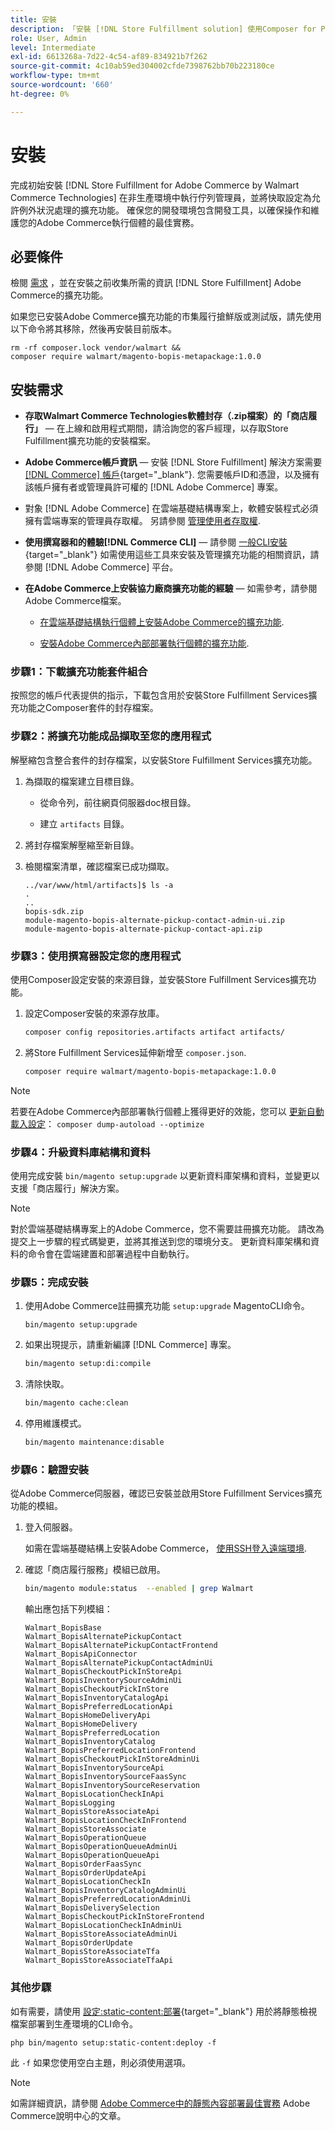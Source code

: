 ```yaml
---
title: 安裝
description: 「安裝 [!DNL Store Fulfillment solution] 使用Composer for PHP的Adobe Commerce店面。」
role: User, Admin
level: Intermediate
exl-id: 6613268a-7d22-4c54-af89-834921b7f262
source-git-commit: 4c10ab59ed304002cfde7398762bb70b223180ce
workflow-type: tm+mt
source-wordcount: '660'
ht-degree: 0%

---
```



# 安裝

完成初始安裝 [!DNL Store Fulfillment for Adobe Commerce by Walmart Commerce Technologies] 在非生產環境中執行佇列管理員，並將快取設定為允許例外狀況處理的擴充功能。 確保您的開發環境包含開發工具，以確保操作和維護您的Adobe Commerce執行個體的最佳實務。

## 必要條件

檢閱 [需求](solution-requirements.md) ，並在安裝之前收集所需的資訊 [!DNL Store Fulfillment] Adobe Commerce的擴充功能。

如果您已安裝Adobe Commerce擴充功能的市集履行搶鮮版或測試版，請先使用以下命令將其移除，然後再安裝目前版本。

```terminal
rm -rf composer.lock vendor/walmart &&
composer require walmart/magento-bopis-metapackage:1.0.0
```

## 安裝需求

- **存取Walmart Commerce Technologies軟體封存（.zip檔案）的「商店履行」** — 在上線和啟用程式期間，請洽詢您的客戶經理，以存取Store Fulfillment擴充功能的安裝檔案。

- **Adobe Commerce帳戶資訊** — 安裝 [!DNL Store Fulfillment] 解決方案需要 [[!DNL Commerce] 帳戶](https://docs.magento.com/user-guide/magento/magento-account.html){target="_blank"}. 您需要帳戶ID和憑證，以及擁有該帳戶擁有者或管理員許可權的 [!DNL Adobe Commerce] 專案。

- 對象 [!DNL Adobe Commerce] 在雲端基礎結構專案上，軟體安裝程式必須擁有雲端專案的管理員存取權。 另請參閱 [管理使用者存取權](https://devdocs.magento.com/cloud/project/user-admin.html).

- **使用撰寫器和的體驗[!DNL Commerce CLI]** — 請參閱 [一般CLI安裝](https://devdocs.magento.com/extensions/install/){target="_blank"} 如需使用這些工具來安裝及管理擴充功能的相關資訊，請參閱 [!DNL Adobe Commerce] 平台。

- **在Adobe Commerce上安裝協力廠商擴充功能的經驗** — 如需參考，請參閱Adobe Commerce檔案。

   - [在雲端基礎結構執行個體上安裝Adobe Commerce的擴充功能](https://devdocs.magento.com/cloud/howtos/install-components.html#install-an-extension).

   - [安裝Adobe Commerce內部部署執行個體的擴充功能](https://devdocs.magento.com/extensions/install/).

### 步驟1：下載擴充功能套件組合

按照您的帳戶代表提供的指示，下載包含用於安裝Store Fulfillment Services擴充功能之Composer套件的封存檔案。

### 步驟2：將擴充功能成品擷取至您的應用程式

解壓縮包含整合套件的封存檔案，以安裝Store Fulfillment Services擴充功能。

1. 為擷取的檔案建立目標目錄。

   - 從命令列，前往網頁伺服器doc根目錄。

   - 建立 `artifacts` 目錄。

1. 將封存檔案解壓縮至新目錄。

1. 檢閱檔案清單，確認檔案已成功擷取。

   ```
   ../var/www/html/artifacts]$ ls -a
   .
   ..
   bopis-sdk.zip
   module-magento-bopis-alternate-pickup-contact-admin-ui.zip
   module-magento-bopis-alternate-pickup-contact-api.zip
   ```

### 步驟3：使用撰寫器設定您的應用程式

使用Composer設定安裝的來源目錄，並安裝Store Fulfillment Services擴充功能。

1. 設定Composer安裝的來源存放庫。

   ```bash
   composer config repositories.artifacts artifact artifacts/
   ```

1. 將Store Fulfillment Services延伸新增至 `composer.json`.

   ```bash
   composer require walmart/magento-bopis-metapackage:1.0.0
   ```

>[!NOTE]
>
>若要在Adobe Commerce內部部署執行個體上獲得更好的效能，您可以 [更新自動載入設定](https://experienceleague.adobe.com/docs/commerce-operations/performance-best-practices/deployment-flow.html#update-the-autoloader)： `composer dump-autoload --optimize`

### 步驟4：升級資料庫結構和資料

使用完成安裝 `bin/magento setup:upgrade` 以更新資料庫架構和資料，並變更以支援「商店履行」解決方案。

>[!NOTE]
>
>對於雲端基礎結構專案上的Adobe Commerce，您不需要註冊擴充功能。 請改為提交上一步驟的程式碼變更，並將其推送到您的環境分支。 更新資料庫架構和資料的命令會在雲端建置和部署過程中自動執行。

### 步驟5：完成安裝

1. 使用Adobe Commerce註冊擴充功能 `setup:upgrade` MagentoCLI命令。

   ```terminal
   bin/magento setup:upgrade
   ```

1. 如果出現提示，請重新編譯 [!DNL Commerce] 專案。

   ```bash
   bin/magento setup:di:compile
   ```

1. 清除快取。

   ```bash
   bin/magento cache:clean
   ```

1. 停用維護模式。

   ```bash
   bin/magento maintenance:disable
   ```

### 步驟6：驗證安裝

從Adobe Commerce伺服器，確認已安裝並啟用Store Fulfillment Services擴充功能的模組。

1. 登入伺服器。

   如需在雲端基礎結構上安裝Adobe Commerce， [使用SSH登入遠端環境](https://devdocs.magento.com/cloud/env/environments-ssh.html#ssh).

1. 確認「商店履行服務」模組已啟用。

   ```bash
   bin/magento module:status  --enabled | grep Walmart
   ```

   輸出應包括下列模組：

   ```
   Walmart_BopisBase
   Walmart_BopisAlternatePickupContact
   Walmart_BopisAlternatePickupContactFrontend
   Walmart_BopisApiConnector
   Walmart_BopisAlternatePickupContactAdminUi
   Walmart_BopisCheckoutPickInStoreApi
   Walmart_BopisInventorySourceAdminUi
   Walmart_BopisCheckoutPickInStore
   Walmart_BopisInventoryCatalogApi
   Walmart_BopisPreferredLocationApi
   Walmart_BopisHomeDeliveryApi
   Walmart_BopisHomeDelivery
   Walmart_BopisPreferredLocation
   Walmart_BopisInventoryCatalog
   Walmart_BopisPreferredLocationFrontend
   Walmart_BopisCheckoutPickInStoreAdminUi
   Walmart_BopisInventorySourceApi
   Walmart_BopisInventorySourceFaasSync
   Walmart_BopisInventorySourceReservation
   Walmart_BopisLocationCheckInApi
   Walmart_BopisLogging
   Walmart_BopisStoreAssociateApi
   Walmart_BopisLocationCheckInFrontend
   Walmart_BopisStoreAssociate
   Walmart_BopisOperationQueue
   Walmart_BopisOperationQueueAdminUi
   Walmart_BopisOperationQueueApi
   Walmart_BopisOrderFaasSync
   Walmart_BopisOrderUpdateApi
   Walmart_BopisLocationCheckIn
   Walmart_BopisInventoryCatalogAdminUi
   Walmart_BopisPreferredLocationAdminUi
   Walmart_BopisDeliverySelection
   Walmart_BopisCheckoutPickInStoreFrontend
   Walmart_BopisLocationCheckInAdminUi
   Walmart_BopisStoreAssociateAdminUi
   Walmart_BopisOrderUpdate
   Walmart_BopisStoreAssociateTfa
   Walmart_BopisStoreAssociateTfaApi
   ```

### 其他步驟

如有需要，請使用 [設定:static-content:部署](https://experienceleague.adobe.com/docs/commerce-operations/reference/commerce-on-premises.html){target="_blank"} 用於將靜態檢視檔案部署到生產環境的CLI命令。

```terminal
php bin/magento setup:static-content:deploy -f
```

此 `-f` 如果您使用空白主題，則必須使用選項。

>[!NOTE]
>
>如需詳細資訊，請參閱 [Adobe Commerce中的靜態內容部署最佳實務](https://experienceleague.adobe.com/docs/commerce-operations/implementation-playbook/best-practices/development/static-content-deployment.html) Adobe Commerce說明中心的文章。

